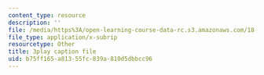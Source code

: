 ```yaml
---
content_type: resource
description: ''
file: /media/https%3A/open-learning-course-data-rc.s3.amazonaws.com/18-s096-topics-in-mathematics-with-applications-in-finance-fall-2013/b75ff165a81355fc839a810d5dbbcc96_aga-Tak3c3M.vtt
file_type: application/x-subrip
resourcetype: Other
title: 3play caption file
uid: b75ff165-a813-55fc-839a-810d5dbbcc96
---
```

